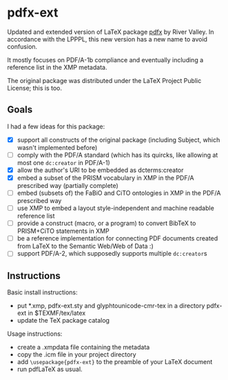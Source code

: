 pdfx-ext
========

Updated and extended version of LaTeX package [pdfx](http://ctan.org/pkg/pdfx) by River Valley. In accordance with the LPPPL, this new version has a new name to avoid confusion.

It mostly focuses on PDF/A-1b compliance and eventually including a reference list in the XMP metadata.

The original package was distributed under the LaTeX Project Public License; this is too.

Goals
-----
I had a few ideas for this package:
 - [x] support all constructs of the original package (including Subject, which wasn't implemented before)
 - [ ] comply with the PDF/A standard (which has its quircks, like allowing at most one `dc:creator` in PDF/A-1)
 - [x] allow the author's URI to be embedded as dcterms:creator
 - [x] embed a subset of the PRISM vocabulary in XMP in the PDF/A prescribed way (partially complete)
 - [ ] embed (subsets of) the FaBiO and CiTO ontologies in XMP in the PDF/A prescribed way
 - [ ] use XMP to embed a layout style-independent and machine readable reference list
 - [ ] provide a construct (macro, or a program) to convert BibTeX to PRISM+CiTO statements in XMP
 - [ ] be a reference implementation for connecting PDF documents created from LaTeX to the Semantic Web/Web of Data :)
 - [ ] support PDF/A-2, which supposedly supports multiple `dc:creator`s
 
Instructions
------------
Basic install instructions:
 - put *.xmp, pdfx-ext.sty and glyphtounicode-cmr-tex in a directory pdfx-ext in $TEXMF/tex/latex
 - update the TeX package catalog

Usage instructions:
 - create a <project>.xmpdata file containing the metadata
 - copy the .icm file in your project directory
 - add `\usepackage{pdfx-ext}` to the preamble of your LaTeX document
 - run pdfLaTeX as usual.
